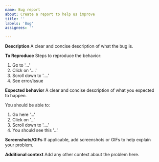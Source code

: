 ```yaml
---
name: Bug report
about: Create a report to help us improve
title: ''
labels: 'Bug'
assignees: ''

---
```


**Description**
A clear and concise description of what the bug is.

**To Reproduce**
Steps to reproduce the behavior:
1. Go to '...'
2. Click on '....'
3. Scroll down to '....'
4. See error/issue

**Expected behavior**
A clear and concise description of what you expected to happen.

You should be able to:

1. Go here '...'
2. Click on '...'
3. Scroll down to '....'
4. You should see this '...'

**Screenshots/GIFs**
If applicable, add screenshots or GIFs to help explain your problem.

**Additional context**
Add any other context about the problem here.
